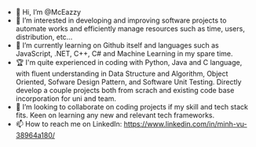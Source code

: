- 👋 Hi, I’m @McEazzy
- 👀 I’m interested in developing and improving software projects to automate works and efficiently manage resources such as time, users, distribution, etc... 
- 🌱 I’m currently learning on Github itself and languages such as JavaScript, .NET, C++, C# and Machine Learning in my spare time.
- 🏆 I'm quite experienced in coding with Python, Java and C language, with fluent understanding in Data Structure and Algorithm, Object Oriented, Sofware Design Pattern, and Software Unit Testing.  Directly develop a couple projects both from scrach and existing code base incorporation for uni and team.
- 💞️ I’m looking to collaborate on coding projects if my skill and tech stack fits. Keen on learning any new and relevant tech frameworks.
- 📫 How to reach me on LinkedIn: https://www.linkedin.com/in/minh-vu-38964a180/

<!---
McEazzy/McEazzy is a ✨ special ✨ repository because its `README.md` (this file) appears on your GitHub profile.
You can click the Preview link to take a look at your changes.
--->
